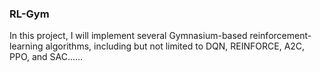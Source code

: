 ### RL-Gym

In this project, I will implement several Gymnasium-based reinforcement-learning algorithms, including but not limited to DQN, REINFORCE, A2C, PPO, and SAC……
